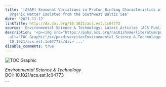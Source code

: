 ```yaml
---
title: '[ASAP] Seasonal Variations in Proton Binding Characteristics of Dissolved
  Organic Matter Isolated from the Southwest Baltic Sea'
date: '2021-11-12'
linkTitle: http://dx.doi.org/10.1021/acs.est.1c04773
source: 'Environmental Science & Technology: Latest Articles (ACS Publications)'
description: '<p><img src="https://pubs.acs.org/na101/home/literatum/publisher/achs/journals/content/esthag/0/esthag.ahead-of-print/acs.est.1c04773/20211112/images/medium/es1c04773_0006.gif"
  alt="TOC Graphic"/></p><div><cite>Environmental Science & Technology</cite></div><div>DOI:
  10.1021/acs.est.1c04773</div> ...'
disable_comments: true
---
```

<p><img src="https://pubs.acs.org/na101/home/literatum/publisher/achs/journals/content/esthag/0/esthag.ahead-of-print/acs.est.1c04773/20211112/images/medium/es1c04773_0006.gif" alt="TOC Graphic"/></p><div><cite>Environmental Science & Technology</cite></div><div>DOI: 10.1021/acs.est.1c04773</div> ...